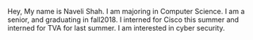 Hey,
My name is Naveli Shah. I am majoring in Computer Science. I am a senior, and graduating in fall2018. I interned for Cisco this summer and interned for TVA for last summer. I am interested in cyber security.
